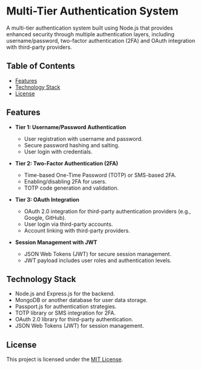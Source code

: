 # Multi-Tier Authentication System

A multi-tier authentication system built using Node.js that provides enhanced security through multiple authentication layers, including username/password, two-factor authentication (2FA) and OAuth integration with third-party providers.

## Table of Contents

- [Features](#features)
- [Technology Stack](#technology-stack)
- [License](#license)

## Features

- **Tier 1: Username/Password Authentication**
  - User registration with username and password.
  - Secure password hashing and salting.
  - User login with credentials.
- **Tier 2: Two-Factor Authentication (2FA)**

  - Time-based One-Time Password (TOTP) or SMS-based 2FA.
  - Enabling/disabling 2FA for users.
  - TOTP code generation and validation.

- **Tier 3: OAuth Integration**

  - OAuth 2.0 integration for third-party authentication providers (e.g., Google, GitHub).
  - User login via third-party accounts.
  - Account linking with third-party providers.

- **Session Management with JWT**
  - JSON Web Tokens (JWT) for secure session management.
  - JWT payload includes user roles and authentication levels.

## Technology Stack

- Node.js and Express.js for the backend.
- MongoDB or another database for user data storage.
- Passport.js for authentication strategies.
- TOTP library or SMS integration for 2FA.
- OAuth 2.0 library for third-party authentication.
- JSON Web Tokens (JWT) for session management.

## License

This project is licensed under the [MIT License](LICENSE).
